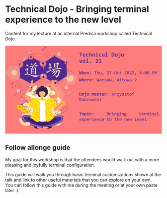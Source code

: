 # Technical Dojo - Bringing terminal experience to the new level

Content for my lecture at an internal Predica workshop called Technical Dojo.

![Technical Dojo graphic](graphics/dojoBanner.png)

## Follow allonge guide

My goal for this workshop is that the attendees would walk out with a more pleasing and joyfully terminal configuration.

This guide will walk you through basic terminal customizations shown at the talk and link to other useful materials that you can explore on your own.  
You can follow this guide with me during the meeting or at your own paste later :)

